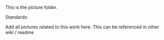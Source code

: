 This is the picture folder.

Standards:

Add all pictures related to this work here. This can be referenced in other wiki / readme